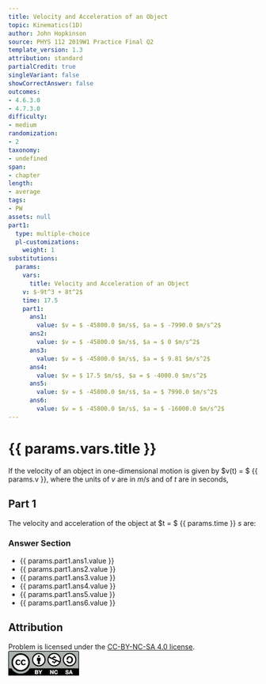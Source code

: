 ```yaml
---
title: Velocity and Acceleration of an Object
topic: Kinematics(1D)
author: John Hopkinson
source: PHYS 112 2019W1 Practice Final Q2
template_version: 1.3
attribution: standard
partialCredit: true
singleVariant: false
showCorrectAnswer: false
outcomes:
- 4.6.3.0
- 4.7.3.0
difficulty:
- medium
randomization:
- 2
taxonomy:
- undefined
span:
- chapter
length:
- average
tags:
- PW
assets: null
part1:
  type: multiple-choice
  pl-customizations:
    weight: 1
substitutions:
  params:
    vars:
      title: Velocity and Acceleration of an Object
    v: $-9t^3 + 8t^2$
    time: 17.5
    part1:
      ans1:
        value: $v = $ -45800.0 $m/s$, $a = $ -7990.0 $m/s^2$
      ans2:
        value: $v = $ -45800.0 $m/s$, $a = $ 0 $m/s^2$
      ans3:
        value: $v = $ -45800.0 $m/s$, $a = $ 9.81 $m/s^2$
      ans4:
        value: $v = $ 17.5 $m/s$, $a = $ -4000.0 $m/s^2$
      ans5:
        value: $v = $ -45800.0 $m/s$, $a = $ 7990.0 $m/s^2$
      ans6:
        value: $v = $ -45800.0 $m/s$, $a = $ -16000.0 $m/s^2$
---
```

# {{ params.vars.title }}
If the velocity of an object in one-dimensional motion is given by $v(t) = $ {{ params.v }}, where the units of $v$ are in $m/s$ and of $t$ are in seconds,

## Part 1

The velocity and acceleration of the object at $t = $ {{ params.time }} $s$ are:

### Answer Section

- {{ params.part1.ans1.value }}
- {{ params.part1.ans2.value }}
- {{ params.part1.ans3.value }}
- {{ params.part1.ans4.value }}
- {{ params.part1.ans5.value }}
- {{ params.part1.ans6.value }}

## Attribution

Problem is licensed under the [CC-BY-NC-SA 4.0 license](https://creativecommons.org/licenses/by-nc-sa/4.0/).<br> ![The Creative Commons 4.0 license requiring attribution-BY, non-commercial-NC, and share-alike-SA license.](https://raw.githubusercontent.com/firasm/bits/master/by-nc-sa.png)